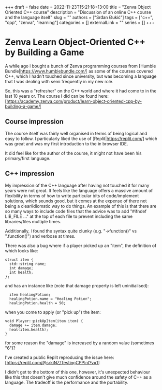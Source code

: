 +++ 
draft = false
date = 2022-11-23T15:21:18+13:00
title = "Zenva Object Oriented C++ course"
description = "Discussion of an online C++ course and the language itself"
slug = ""
authors = ["Srđan Đukić"]
tags = ["c++", "cpp", "zenva", "learning"]
categories = []
externalLink = ""
series = []
+++
# Zenva Learn Object-Oriented C++ by Building a Game

A while ago I bought a bunch of Zenva programming courses from [Humble Bundle|https://www.humblebundle.com/] as some of
the courses covered C++, which I hadn't touched since university, but was becoming a language that I was dealing with
semi frequently in my new role.

So, this was a "refresher" on the C++ world and where it had come to in the last 10 years or. The course I did can be
found here: [https://academy.zenva.com/product/learn-object-oriented-cpp-by-building-a-game/]

## Course impression

The course itself was fairly well organised in terms of being logical and easy to follow. I particularly liked the use
of [Replit|https://replit.com/] which was great and was my first introduction to the in browser IDE.

It did feel like for the author of the course, it might not have been his primary/first language.

## C++ impression

My impression of the C++ language after having not touched it for many years were not great. It feels like the language 
offers a massive amount of flexibility in terms of how to write particular bits of code/implement solutions, which
sounds good, but it comes at the expense of there not being a clear/idiomatic way to do things. An example of this is
that there are so many ways to include code files that the advice was to add "#ifndef LIB_FILE ..." at the top of each
file to prevent including the same libraries/files multiple times. 

Additionally, I found the syntax quite clunky (e.g. "->function()" vs ".function()") and verbose at times. 

There was also a bug where if a player picked up an "item", the definition of which looks like:
```
struct item {
  std::string name;
  int damage;
  int health;
};
```
and has an instance like (note that damage property is left uninitialised):
```
  item healingPotion;
  healingPotion.name = "Healing Potion";
  healingPotion.health = 50;
```
when you come to apply (or "pick up") the item:
```
void Player::pickUpItem(item item) { 
  damage += item.damage;
  heal(item.health);
}
```
for some reason the "damage" is increased by a random value (sometimes "6")?

I've created a public Replit reproducing the issue here: [https://replit.com/@srkiNZ/TestingCPPInt?v=1]

I didn't get to the bottom of this one, however, it's unexpected behaviour like this that doesn't give much confidence
around the safety of C++ as a language. The tradeoff is the performance and the portability.
